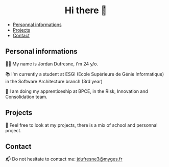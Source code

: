<div align="center">
  <h1>Hi there 👋</h1>
</div> 

- [Personnal informations](#personnal-informations)
- [Projects](#projects)
- [Contact](#contact)


## Personal informations

🙇🏻 My name is Jordan Dufresne, i'm 24 y/o.

📚 I'm currently a student at ESGI (Ecole Supérieure de Génie Informatique) in the Software Architecture branch (3rd year)

🏢 I am doing my apprenticeship at BPCE, in the RIsk, Innovation and Consolidation team.

## Projects

🔎 Feel free to look at my projects, there is a mix of school and personnal project.

## Contact

📬 Do not hesitate to contact me: [jdufresne3@myges.fr](jdufresne3@myges.fr)



